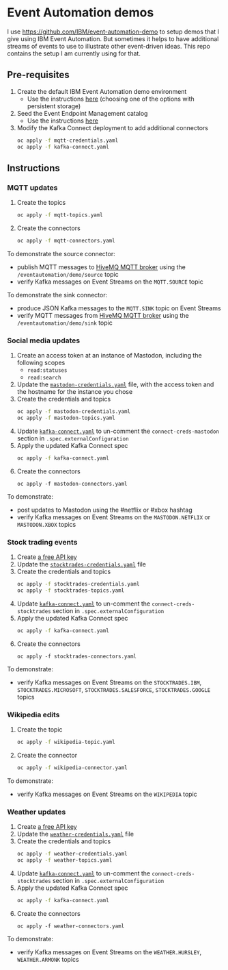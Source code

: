 # Event Automation demos

I use https://github.com/IBM/event-automation-demo to setup demos that I give using IBM Event Automation. But sometimes it helps to have additional streams of events to use to illustrate other event-driven ideas. This repo contains the setup I am currently using for that.

## Pre-requisites

1. Create the default IBM Event Automation demo environment
    - Use the instructions [here](https://github.com/IBM/event-automation-demo/blob/main/INSTALL-OPTIONS.md) (choosing one of the options with persistent storage)
2. Seed the Event Endpoint Management catalog
    - Use the instructions [here](https://github.com/IBM/event-automation-demo/tree/main?tab=readme-ov-file#step-2---populate-the-catalog)
3. Modify the Kafka Connect deployment to add additional connectors
    ```sh
    oc apply -f mqtt-credentials.yaml
    oc apply -f kafka-connect.yaml
    ```

## Instructions

### MQTT updates

1. Create the topics
    ```sh
    oc apply -f mqtt-topics.yaml
    ```
2. Create the connectors
    ```sh
    oc apply -f mqtt-connectors.yaml
    ```

To demonstrate the source connector:
- publish MQTT messages to [HiveMQ MQTT broker](https://www.mqtt-dashboard.com/) using the `/eventautomation/demo/source` topic
- verify Kafka messages on Event Streams on the `MQTT.SOURCE` topic

To demonstrate the sink connector:
- produce JSON Kafka messages to the `MQTT.SINK` topic on Event Streams
- verify MQTT messages from [HiveMQ MQTT broker](https://www.mqtt-dashboard.com/) using the `/eventautomation/demo/sink` topic


### Social media updates

1. Create an access token at an instance of Mastodon, including the following scopes
    - `read:statuses`
    - `read:search`
2. Update the [`mastodon-credentials.yaml`](./mastodon-credentials.yaml) file, with the access token and the hostname for the instance you chose
3. Create the credentials and topics
    ```sh
    oc apply -f mastodon-credentials.yaml
    oc apply -f mastodon-topics.yaml
    ```
4. Update [`kafka-connect.yaml`](./kafka-connect.yaml) to un-comment the `connect-creds-mastodon` section in `.spec.externalConfiguration`
5. Apply the updated Kafka Connect spec
    ```sh
    oc apply -f kafka-connect.yaml
    ```
6. Create the connectors
    ```
    oc apply -f mastodon-connectors.yaml
    ```

To demonstrate:
- post updates to Mastodon using the #netflix or #xbox hashtag
- verify Kafka messages on Event Streams on the `MASTODON.NETFLIX` or `MASTODON.XBOX` topics


### Stock trading events

1. Create [a free API key](https://www.alphavantage.co/support/#api-key)
2. Update the [`stocktrades-credentials.yaml`](./stocktrades-credentials.yaml) file
3. Create the credentials and topics
    ```sh
    oc apply -f stocktrades-credentials.yaml
    oc apply -f stocktrades-topics.yaml
    ```
4. Update [`kafka-connect.yaml`](./kafka-connect.yaml) to un-comment the `connect-creds-stocktrades` section in `.spec.externalConfiguration`
5. Apply the updated Kafka Connect spec
    ```sh
    oc apply -f kafka-connect.yaml
    ```
6. Create the connectors
    ```
    oc apply -f stocktrades-connectors.yaml
    ```

To demonstrate:
- verify Kafka messages on Event Streams on the `STOCKTRADES.IBM`, `STOCKTRADES.MICROSOFT`, `STOCKTRADES.SALESFORCE`, `STOCKTRADES.GOOGLE` topics


### Wikipedia edits

1. Create the topic
    ```sh
    oc apply -f wikipedia-topic.yaml
    ```
2. Create the connector
    ```sh
    oc apply -f wikipedia-connector.yaml
    ```

To demonstrate:
- verify Kafka messages on Event Streams on the `WIKIPEDIA` topic


### Weather updates

1. Create [a free API key](https://openweathermap.org/api)
2. Update the [`weather-credentials.yaml`](./weather-credentials.yaml) file
3. Create the credentials and topics
    ```sh
    oc apply -f weather-credentials.yaml
    oc apply -f weather-topics.yaml
    ```
4. Update [`kafka-connect.yaml`](./kafka-connect.yaml) to un-comment the `connect-creds-stocktrades` section in `.spec.externalConfiguration`
5. Apply the updated Kafka Connect spec
    ```sh
    oc apply -f kafka-connect.yaml
    ```
6. Create the connectors
    ```
    oc apply -f weather-connectors.yaml
    ```

To demonstrate:
- verify Kafka messages on Event Streams on the `WEATHER.HURSLEY`, `WEATHER.ARMONK` topics

